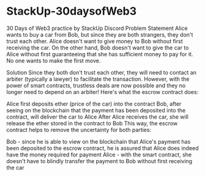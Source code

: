 # StackUp-30daysofWeb3
30 Days of Web3 practice by StackUp Discord
Problem Statement
Alice wants to buy a car from Bob, but since they are both strangers, they don't trust each other. Alice doesn't want to give money to Bob without first receiving the car. On the other hand, Bob doesn't want to give the car to Alice without first guaranteeing that she has sufficient money to pay for it. No one wants to make the first move.

Solution
Since they both don't trust each other, they will need to contact an arbiter (typically a lawyer) to facilitate the transaction. However, with the power of smart contracts, trustless deals are now possible and they no longer need to depend on an arbiter! Here's what the escrow contract does:

Alice first deposits ether (price of the car) into the contract
Bob, after seeing on the blockchain that the payment has been deposited into the contract, will deliver the car to Alice
After Alice receives the car, she will release the ether stored in the contract to Bob
This way, the escrow contract helps to remove the uncertainty for both parties:

Bob - since he is able to view on the blockchain that Alice's payment has been deposited to the escrow contract, he is assured that Alice does indeed have the money required for payment
Alice - with the smart contract, she doesn't have to blindly transfer the payment to Bob without first receiving the car
